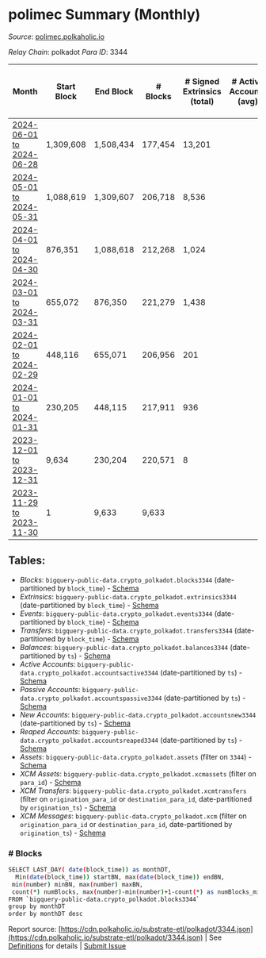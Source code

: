 # polimec Summary (Monthly)

_Source_: [polimec.polkaholic.io](https://polimec.polkaholic.io)

*Relay Chain*: polkadot
*Para ID*: 3344



| Month | Start Block | End Block | # Blocks | # Signed Extrinsics (total) | # Active Accounts (avg) | # Addresses with Balances (max) | Issues |
| ----- | ----------- | --------- | -------- | --------------------------- | ----------------------- | ------------------------------- | ------ |
| [2024-06-01 to 2024-06-28](/polkadot/3344-polimec/2024-06-30.md) | 1,309,608 | 1,508,434 | 177,454 | 13,201 |  | 1,730 | - 21,373 (10.75%) |   
| [2024-05-01 to 2024-05-31](/polkadot/3344-polimec/2024-05-31.md) | 1,088,619 | 1,309,607 | 206,718 | 8,536 |  | 1,004 | - 14,271 (6.46%) |   
| [2024-04-01 to 2024-04-30](/polkadot/3344-polimec/2024-04-30.md) | 876,351 | 1,088,618 | 212,268 | 1,024 |  | 899 | -   |   
| [2024-03-01 to 2024-03-31](/polkadot/3344-polimec/2024-03-31.md) | 655,072 | 876,350 | 221,279 | 1,438 |  | 748 | -   |   
| [2024-02-01 to 2024-02-29](/polkadot/3344-polimec/2024-02-29.md) | 448,116 | 655,071 | 206,956 | 201 |  | 540 | -   |   
| [2024-01-01 to 2024-01-31](/polkadot/3344-polimec/2024-01-31.md) | 230,205 | 448,115 | 217,911 | 936 |  | 540 | -   |   
| [2023-12-01 to 2023-12-31](/polkadot/3344-polimec/2023-12-31.md) | 9,634 | 230,204 | 220,571 | 8 |  | 3 | -   |   
| [2023-11-29 to 2023-11-30](/polkadot/3344-polimec/2023-11-30.md) | 1 | 9,633 | 9,633 |  |  | 2 | -   |   

## Tables:

* _Blocks_: `bigquery-public-data.crypto_polkadot.blocks3344` (date-partitioned by `block_time`) - [Schema](/schema/balances.json)
* _Extrinsics_: `bigquery-public-data.crypto_polkadot.extrinsics3344` (date-partitioned by `block_time`) - [Schema](/schema/extrinsics.json)
* _Events_: `bigquery-public-data.crypto_polkadot.events3344` (date-partitioned by `block_time`) - [Schema](/schema/events.json)
* _Transfers_: `bigquery-public-data.crypto_polkadot.transfers3344` (date-partitioned by `block_time`) - [Schema](/schema/transfers.json)
* _Balances_: `bigquery-public-data.crypto_polkadot.balances3344` (date-partitioned by `ts`) - [Schema](/schema/balances.json)
* _Active Accounts_: `bigquery-public-data.crypto_polkadot.accountsactive3344` (date-partitioned by `ts`) - [Schema](/schema/accountsactive.json)
* _Passive Accounts_: `bigquery-public-data.crypto_polkadot.accountspassive3344` (date-partitioned by `ts`) - [Schema](/schema/accountspassive.json)
* _New Accounts_: `bigquery-public-data.crypto_polkadot.accountsnew3344` (date-partitioned by `ts`) - [Schema](/schema/accountsnew.json)
* _Reaped Accounts_: `bigquery-public-data.crypto_polkadot.accountsreaped3344` (date-partitioned by `ts`) - [Schema](/schema/accountsreaped.json)
* _Assets_: `bigquery-public-data.crypto_polkadot.assets` (filter on `3344`) - [Schema](/schema/assets.json)
* _XCM Assets_: `bigquery-public-data.crypto_polkadot.xcmassets` (filter on `para_id`) - [Schema](/schema/xcmassets.json)
* _XCM Transfers_: `bigquery-public-data.crypto_polkadot.xcmtransfers` (filter on `origination_para_id` or `destination_para_id`, date-partitioned by `origination_ts`) - [Schema](/schema/xcmtransfers.json)
* _XCM Messages_: `bigquery-public-data.crypto_polkadot.xcm` (filter on `origination_para_id` or `destination_para_id`, date-partitioned by `origination_ts`) - [Schema](/schema/xcm.json)

### # Blocks
```bash
SELECT LAST_DAY( date(block_time)) as monthDT,
  Min(date(block_time)) startBN, max(date(block_time)) endBN, 
 min(number) minBN, max(number) maxBN, 
 count(*) numBlocks, max(number)-min(number)+1-count(*) as numBlocks_missing 
FROM `bigquery-public-data.crypto_polkadot.blocks3344` 
group by monthDT 
order by monthDT desc
```


Report source: [https://cdn.polkaholic.io/substrate-etl/polkadot/3344.json](https://cdn.polkaholic.io/substrate-etl/polkadot/3344.json) | See [Definitions](/DEFINITIONS.md) for details | [Submit Issue](https://github.com/colorfulnotion/substrate-etl/issues)
